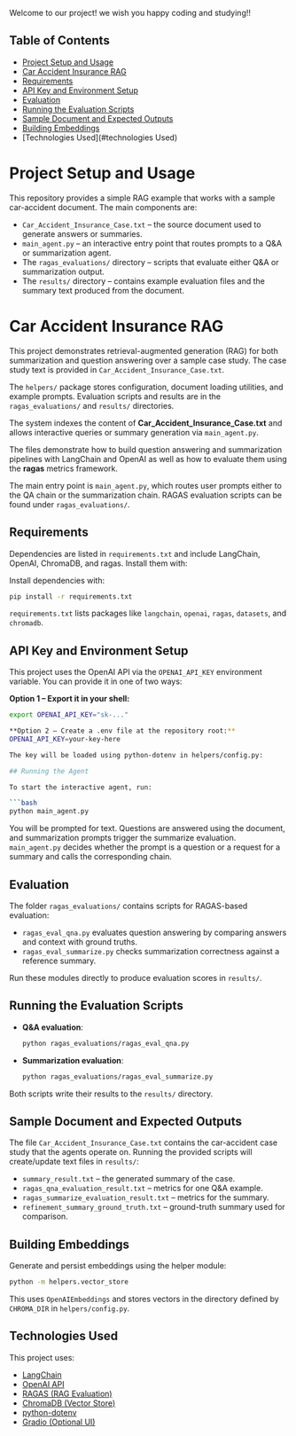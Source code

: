 Welcome to our project! we wish you happy coding and studying!!

## Table of Contents

- [Project Setup and Usage](#project-setup-and-usage)
- [Car Accident Insurance RAG](#car-accident-insurance-rag)
- [Requirements](#requirements)
- [API Key and Environment Setup](#api-key-and-environment-setup)
- [Evaluation](#evaluation)
- [Running the Evaluation Scripts](#running-the-evaluation-scripts)
- [Sample Document and Expected Outputs](#sample-document-and-expected-outputs)
- [Building Embeddings](#building-embeddings)
- [Technologies Used](#technologies Used)

# Project Setup and Usage

This repository provides a simple RAG example that works with a sample car-accident document. The main components are:

- `Car_Accident_Insurance_Case.txt` – the source document used to generate answers or summaries.
- `main_agent.py` – an interactive entry point that routes prompts to a Q&A or summarization agent.
- The `ragas_evaluations/` directory – scripts that evaluate either Q&A or summarization output.
- The `results/` directory – contains example evaluation files and the summary text produced from the document.

# Car Accident Insurance RAG

This project demonstrates retrieval-augmented generation (RAG) for both summarization and question answering over a sample case study. The case study text is provided in `Car_Accident_Insurance_Case.txt`.

The `helpers/` package stores configuration, document loading utilities, and example prompts. Evaluation scripts and results are in the `ragas_evaluations/` and `results/` directories.

The system indexes the content of **Car_Accident_Insurance_Case.txt** and allows interactive queries or summary generation via `main_agent.py`.

The files demonstrate how to build question answering and summarization pipelines with LangChain and OpenAI as well as how to evaluate them using the **ragas** metrics framework.

The main entry point is `main_agent.py`, which routes user prompts either to the QA chain or the summarization chain. RAGAS evaluation scripts can be found under `ragas_evaluations/`.


## Requirements

Dependencies are listed in `requirements.txt` and include LangChain, OpenAI, ChromaDB, and ragas. Install them with:

Install dependencies with:


```bash
pip install -r requirements.txt
```

`requirements.txt` lists packages like `langchain`, `openai`, `ragas`, `datasets`, and `chromadb`.

## API Key and Environment Setup

This project uses the OpenAI API via the `OPENAI_API_KEY` environment variable. You can provide it in one of two ways:

**Option 1 – Export it in your shell:**

```bash
export OPENAI_API_KEY="sk-..."

**Option 2 – Create a .env file at the repository root:**
OPENAI_API_KEY=your-key-here

The key will be loaded using python-dotenv in helpers/config.py:

## Running the Agent

To start the interactive agent, run:

```bash
python main_agent.py
```

You will be prompted for text. Questions are answered using the document, and summarization prompts trigger the summarize evaluation.
`main_agent.py` decides whether the prompt is a question or a request for a summary and calls the corresponding chain.

## Evaluation

The folder `ragas_evaluations/` contains scripts for RAGAS-based evaluation:

- `ragas_eval_qna.py` evaluates question answering by comparing answers and context with ground truths.
- `ragas_eval_summarize.py` checks summarization correctness against a reference summary.

Run these modules directly to produce evaluation scores in `results/`.

## Running the Evaluation Scripts

- **Q&A evaluation**:

  ```bash
  python ragas_evaluations/ragas_eval_qna.py
  ```

- **Summarization evaluation**:

  ```bash
  python ragas_evaluations/ragas_eval_summarize.py
  ```

Both scripts write their results to the `results/` directory.

## Sample Document and Expected Outputs

The file `Car_Accident_Insurance_Case.txt` contains the car-accident case study that the agents operate on. Running the provided scripts will create/update text files in `results/`:

- `summary_result.txt` – the generated summary of the case.
- `ragas_qna_evaluation_result.txt` – metrics for one Q&A example.
- `ragas_summarize_evaluation_result.txt` – metrics for the summary.
- `refinement_summary_ground_truth.txt` – ground-truth summary used for comparison.

## Building Embeddings

Generate and persist embeddings using the helper module:

```bash
python -m helpers.vector_store
```

This uses `OpenAIEmbeddings` and stores vectors in the directory defined by `CHROMA_DIR` in `helpers/config.py`.

## Technologies Used

This project uses:

- [LangChain](https://www.langchain.com/)
- [OpenAI API](https://platform.openai.com/docs)
- [RAGAS (RAG Evaluation)](https://github.com/explodinggradients/ragas)
- [ChromaDB (Vector Store)](https://www.trychroma.com/)
- [python-dotenv](https://pypi.org/project/python-dotenv/)
- [Gradio (Optional UI)](https://www.gradio.app/)
